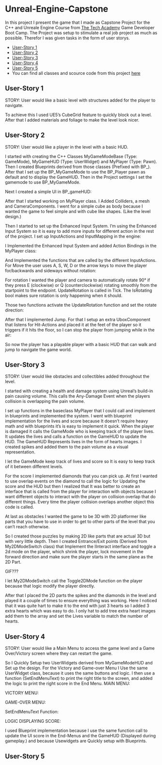 # Unreal-Engine-Capstone
In this project I present the game that I made as Capstone Project for the C++ and Unreale Engine Course from [The Tech Academy](https://www.learncodinganywhere.com/) Game Developer Boot Camp.
The Project was setup to stimulate a real job project as much as possible. Therefor I was given tasks in the form of user storys.

- [User-Story 1](url)
- [User-Story 2](url)
- [User-Story 3](url)
- [User-Story 4](url)
- [User-Story 5](url)
- You can find all classes and scource code from this project [here](SandBox/Source/SandBox)

## User-Story 1
STORY: User would like a basic level with structures added for the player to navigate.

To achieve this I used UE5’s CubeGrid feature to quickly block out a level. After that I added materials and foliage to make the level look nicer.



## User-Story 2
STORY: User would like a player in the level with a basic HUD.

I started with creating the C++ Classes MyGameModeBase (Type: GameMode), MyGameHUD (Type: UserWidget) and MyPlayer (Type: Pawn). Then I created Blueprints derived from those classes (Prefixed with BP_).
After that I set up the BP_MyGameMode to use the BP_Player pawn as default and to display the GameHUD. Then in the Project settings I set the gamemode to use BP_MyGameMode.


Next I created a simple UI in BP_gameHUD:


After that I started working on MyPlayer class. I Added Colliders, a mesh and CameraComponents. I went for a simple cube as body because I wanted the game to feel simple and with cube like shapes. (Like the level design.)


Then I started to set up the Enhanced Input System. I’m using the Enhanced Input System so it is easy to add more inputs for different action in the rest of the project. 
I set up InputActions and InputMapping in the engine:

I Implemented the Enhanced Input System and added Action Bindings in the MyPlayer class: 



And Implemented the functions that are called by the different InputActions.
For Move the user uses A, S, W, D or the arrow keys to move the player for/backwards and sideways without rotation:

For rotation I wanted the player and camera to automatically rotate 90° if they press E (clockwise) or Q (counterclockwise) rotating smoothly from the startpoint to the endpoint.
UpdateRotation is called in Tick. The IsRotating bool makes sure rotation is only happening when it should.


Those two functions activate the UpdateRotation function and set the rotate direction:


After that I implemented Jump. For that I setup an extra UboxComponent that listens for Hit-Actions and placed it at the feet of the player so it triggers if it hits the floor, so I can stop the player from jumping while in the air:


So now the player has a playable player with a basic HUD that can walk and jump to navigate the game world.


## User-Story 3
STORY: User would like obstacles and collectibles added throughout the level.

I started with creating a health and damage system using Unreal’s build-in pain causing volume. This calls the Any-Damage Event when the players collision is overlapping the pain volume.

I set up functions in the baseclass MyPlayer that I could call and implement in blueprints and implemented the system. I went with blueprint implementation for the lives and score because It doesn’t require heavy math and with blueprints it’s is easy to implement it quick. 
When the player is damaged it calls the GameMode who is keeping track of the player lives. It updates the lives and calls a function on the GameHUD to update the HUD. The GameHUD Represents lives in the form of hearts images. I created spikes and added them to the pain volume as a visual representation.


I let the GameMode keep track of lives and score so It is easy to keep track of it between different levels.


For the score I implemented diamonds that you can pick up. At first I wanted to use overlap events on the diamond to call the logic for Updating the score and the HUD but then I realized that It was better to create an interface that is called from the player for interaction with objects because I want different objects to interact with the player on collision overlap that do different things.
Every time the player collision overlaps another object this code is called.


At last as obstacles I wanted the game to be 3D with 2D platformer like parts that you have to use in order to get to other parts of the level that you can’t reach otherwise.


So I created those puzzles by making 2D like parts that are actual 3D but with very little depth. Then I created Entrance/Exit points (Derived from My2DModeSwitch class) that Implement the IInteract interface and toggle a 2d mode on the player, which shrink the player, lock movement in the forward direction and make sure the player starts in the same plane as the 2D Part.


GIF???


I let My2DModeSwitch call the Toggle2DMode function on the player because that logic modify the player directly.


After that I placed the 2D parts the spikes and the diamonds in the level and played it a couple of times to ensure everything was working. Here I noticed that it was quite hart to make it to the end with just 3 hearts so I added 3 extra hearts which was easy to do. I only hat to add tree extra heart images add them to the array and set the Lives variable to match the number of hearts.


## User-Story 4
STORY: User would like a Main Menu to access the game level and a Game Over/Victory screen where they can restart the game.

So I Quickly Setup two UserWidgets derived from MyGameModeHUD and Set up the design. For the Victory and Game-over Menu I Use the same UserWidget class, because it uses the same buttons and logic. I then use a function (SetEndMenuText) to print the right title to the screen, and added the logic to print the right score in the End Menu.
MAIN MENU:


VICTORY MENU:


GAME-OVER MENU:


SetEndMenuText Function:


LOGIC DISPLAYING SCORE:


I used Blueprint implementation because I use the same function call to update the UI score in the End-Menus and the GameHUD (Displayed during gameplay.) and because Usewidgets are Quickly setup with Blueprints.


## User-Story 5



